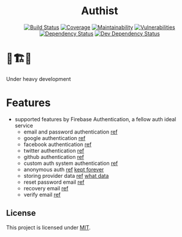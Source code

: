 <div align="center">


# Authist
[![Build Status](https://img.shields.io/travis/com/AckeeCZ/authist/master.svg?style=flat-square)](https://travis-ci.com/AckeeCZ/authist)
[![Coverage](https://img.shields.io/codecov/c/github/AckeeCZ/authist?style=flat-square)](https://codecov.io/gh/AckeeCZ/authist)
[![Maintainability](https://img.shields.io/codeclimate/maintainability/AckeeCZ/authist.svg?style=flat-square)](https://codeclimate.com/github/AckeeCZ/authist)
[![Vulnerabilities](https://img.shields.io/snyk/vulnerabilities/github/AckeeCZ/authist.svg?style=flat-square)](https://snyk.io/test/github/AckeeCZ/authist?targetFile=package.json)
[![Dependency Status](https://img.shields.io/david/AckeeCZ/authist.svg?style=flat-square)](https://david-dm.org/AckeeCZ/authist)
[![Dev Dependency Status](https://img.shields.io/david/dev/AckeeCZ/authist.svg?style=flat-square)](https://david-dm.org/AckeeCZ/authist?type=dev)

</div>

# 🚧🏗️🚧
Under heavy development

# Features
- supported features by Firebase Authentication, a fellow auth ideal service
    - email and password authentication [ref](https://firebase.google.com/docs/auth)
    - google authentication [ref](https://firebase.google.com/docs/auth)
    - facebook authentication [ref](https://firebase.google.com/docs/auth)
    - twitter authentication [ref](https://firebase.google.com/docs/auth)
    - github authentication [ref](https://firebase.google.com/docs/auth)
    - custom auth system authentication [ref](https://firebase.google.com/docs/auth)
    - anonymous auth [ref](https://firebase.google.com/docs/auth) [kept forever](https://stackoverflow.com/a/48776702/7224851)
    - storing provider data [ref](https://firebase.google.com/docs/auth/web/manage-users#get_a_users_provider-specific_profile_information) [what data](https://firebase.google.com/docs/reference/js/firebase.User#providerdata)
    - reset password email [ref](https://firebase.google.com/docs/auth/custom-email-handler)
    - recovery email [ref](https://firebase.google.com/docs/auth/custom-email-handler)
    - verify email [ref](https://firebase.google.com/docs/auth/custom-email-handler)


## License

This project is licensed under [MIT](./LICENSE).
